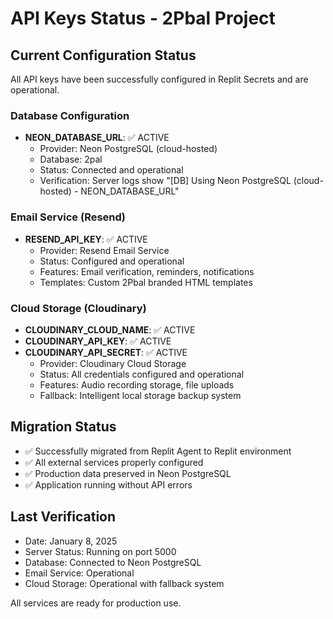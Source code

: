# API Keys Status - 2Pbal Project

## Current Configuration Status
All API keys have been successfully configured in Replit Secrets and are operational.

### Database Configuration
- **NEON_DATABASE_URL**: ✅ ACTIVE
  - Provider: Neon PostgreSQL (cloud-hosted)
  - Database: 2pal
  - Status: Connected and operational
  - Verification: Server logs show "[DB] Using Neon PostgreSQL (cloud-hosted) - NEON_DATABASE_URL"

### Email Service (Resend)
- **RESEND_API_KEY**: ✅ ACTIVE
  - Provider: Resend Email Service
  - Status: Configured and operational
  - Features: Email verification, reminders, notifications
  - Templates: Custom 2Pbal branded HTML templates

### Cloud Storage (Cloudinary)
- **CLOUDINARY_CLOUD_NAME**: ✅ ACTIVE
- **CLOUDINARY_API_KEY**: ✅ ACTIVE
- **CLOUDINARY_API_SECRET**: ✅ ACTIVE
  - Provider: Cloudinary Cloud Storage
  - Status: All credentials configured and operational
  - Features: Audio recording storage, file uploads
  - Fallback: Intelligent local storage backup system

## Migration Status
- ✅ Successfully migrated from Replit Agent to Replit environment
- ✅ All external services properly configured
- ✅ Production data preserved in Neon PostgreSQL
- ✅ Application running without API errors

## Last Verification
- Date: January 8, 2025
- Server Status: Running on port 5000
- Database: Connected to Neon PostgreSQL
- Email Service: Operational
- Cloud Storage: Operational with fallback system

All services are ready for production use.